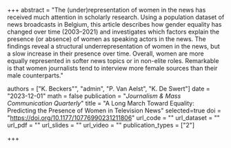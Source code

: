 +++
abstract = "The (under)representation of women in the news has received much attention in scholarly research. Using a population dataset of news broadcasts in Belgium, this article describes how gender equality has changed over time (2003–2021) and investigates which factors explain the presence (or absence) of women as speaking actors in the news. The findings reveal a structural underrepresentation of women in the news, but a slow increase in their presence over time. Overall, women are more equally represented in softer news topics or in non-elite roles. Remarkable is that women journalists tend to interview more female sources than their male counterparts."

authors = ["K. Beckers"", "admin", "P. Van Aelst", "K. De Swert"]
date = "2023-12-01"
math = false
publication = "*Journalism & Mass Communication Quarterly*"
title = "A Long March Toward Equality: Predicting the Presence of Women in Television News"
selected=true
doi = "https://doi.org/10.1177/10776990231211806"
url_code = ""
url_dataset = ""
url_pdf = ""
url_slides = ""
url_video = ""
publication_types = ["2"]

+++
